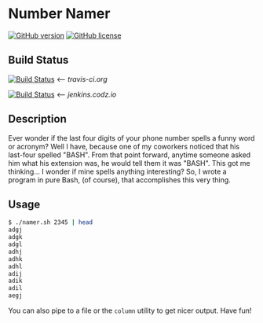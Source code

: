 # Number Namer
[![GitHub version](https://badge.fury.io/gh/codrcodz%2Fnumber-namer.svg)](https://badge.fury.io/gh/codrcodz%2Fnumber-namer)
[![GitHub license](https://img.shields.io/badge/license-MIT-blue.svg)](https://raw.githubusercontent.com/codrcodz/number-namer/master/LICENSE)

## Build Status
[![Build Status](https://travis-ci.org/codrcodz/number-namer.svg?branch=master)](https://travis-ci.org/codrcodz/number-namer)  <-- _travis-ci.org_

[![Build Status](http://jenkins.codz.io/buildStatus/icon?job=codrcodz/number-namer/master)](http://jenkins.codz.io/job/codrcodz/number-namer/master)  <-- _jenkins.codz.io_

## Description
Ever wonder if the last four digits of your phone number spells a funny word or acronym?  Well I have, because one of my coworkers noticed that his last-four spelled "BASH".  From that point forward, anytime someone asked him what his extension was, he would tell them it was "BASH".  This got me thinking... I wonder if mine spells anything interesting?  So, I wrote a program in pure Bash, (of course), that accomplishes this very thing.

## Usage

```bash
$ ./namer.sh 2345 | head
adgj
adgk
adgl
adhj
adhk
adhl
adij
adik
adil
aegj
```
You can also pipe to a file or the `column` utility to get nicer output. Have fun!



